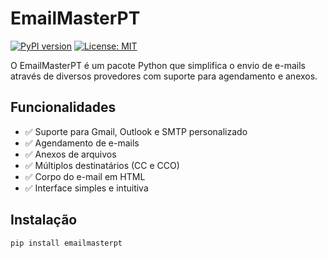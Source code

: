 # EmailMasterPT

[![PyPI version](https://badge.fury.io/py/emailmasterpt.svg)](https://badge.fury.io/py/emailmasterpt)
[![License: MIT](https://img.shields.io/badge/License-MIT-yellow.svg)](https://opensource.org/licenses/MIT)

O EmailMasterPT é um pacote Python que simplifica o envio de e-mails através de diversos provedores com suporte para agendamento e anexos.

## Funcionalidades

- ✅ Suporte para Gmail, Outlook e SMTP personalizado
- ✅ Agendamento de e-mails
- ✅ Anexos de arquivos
- ✅ Múltiplos destinatários (CC e CCO)
- ✅ Corpo do e-mail em HTML
- ✅ Interface simples e intuitiva

## Instalação

```bash
pip install emailmasterpt
```